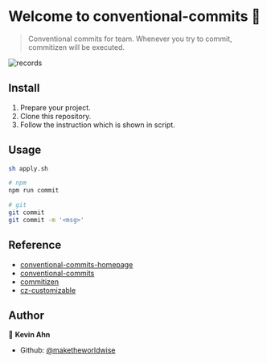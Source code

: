 # Welcome to conventional-commits 👋

> Conventional commits for team. Whenever you try to commit, commitizen will be executed.

![records](https://github.com/maketheworldwise/maketheworldwise/assets/89061493/649bb6c3-451a-4768-a4b7-9544a385058c)

## Install

1. Prepare your project.
2. Clone this repository.
3. Follow the instruction which is shown in script.

## Usage

```sh
sh apply.sh
```

```sh
# npm
npm run commit

# git
git commit
git commit -m '<msg>'
```

## Reference

- [conventional-commits-homepage](https://www.conventionalcommits.org/en/v1.0.0/)
- [conventional-commits](https://github.com/qoomon/git-conventional-commits#readme)
- [commitizen](https://github.com/commitizen/cz-cli)
- [cz-customizable](https://github.com/leoforfree/cz-customizable)

## Author

👤 **Kevin Ahn**

- Github: [@maketheworldwise](https://github.com/maketheworldwise)
